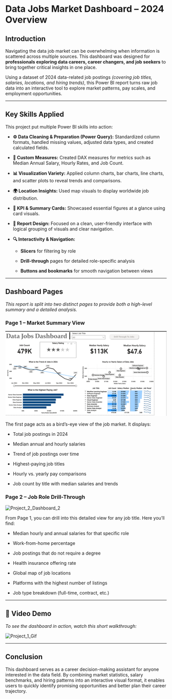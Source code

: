 # Data Jobs Market Dashboard – 2024 Overview
## Introduction
Navigating the data job market can be overwhelming when information is scattered across multiple sources. This dashboard was designed for **professionals exploring data careers, career changers, and job seekers** to bring together critical insights in one place.

Using a dataset of 2024 data-related job postings *(covering job titles, salaries, locations, and hiring trends)*, this Power BI report turns raw job data into an interactive tool to explore market patterns, pay scales, and employment opportunities.

---

## Key Skills Applied
This project put multiple Power BI skills into action:

- **⚙ Data Cleaning & Preparation (Power Query):** Standardized column formats, handled missing values, adjusted data types, and created calculated fields.

- **📐 Custom Measures:** Created DAX measures for metrics such as Median Annual Salary, Hourly Rates, and Job Count.

- **📊 Visualization Variety:** Applied column charts, bar charts, line charts, and scatter plots to reveal trends and comparisons.

- **🌍 Location Insights:** Used map visuals to display worldwide job distribution.

- **📌 KPI & Summary Cards:** Showcased essential figures at a glance using card visuals.

- **🎨 Report Design:** Focused on a clean, user-friendly interface with logical grouping of visuals and clear navigation.

- **🔍 Interactivity & Navigation:**

    - **Slicers** for filtering by role

    - **Drill-through** pages for detailed role-specific analysis

    - **Buttons and bookmarks** for smooth navigation between views

---

## Dashboard Pages

  *This report is split into two distinct pages to provide both a high-level summary and a detailed analysis.*

### Page 1 – Market Summary View

![Project_1_Dashboard_1](Page_1_img.png)

The first page acts as a bird’s-eye view of the job market. It displays:

- Total job postings in 2024

- Median annual and hourly salaries

- Trend of job postings over time

- Highest-paying job titles

- Hourly vs. yearly pay comparisons

- Job count by title with median salaries and trends

### Page 2 – Job Role Drill-Through

![Project_2_Dashboard_2](/First_Project/Page_2_img.png)

From Page 1, you can drill into this detailed view for any job title. Here you’ll find:

- Median hourly and annual salaries for that specific role

- Work-from-home percentage

- Job postings that do not require a degree

- Health insurance offering rate

- Global map of job locations

- Platforms with the highest number of listings

- Job type breakdown (full-time, contract, etc.)

---

## 🎥 Video Demo
*To see the dashboard in action, watch this short walkthrough:*

![Project_1_Gif](/First_Project/Project_1_Video.gif)

---

## Conclusion

This dashboard serves as a career decision-making assistant for anyone interested in the data field. By combining market statistics, salary benchmarks, and hiring patterns into an interactive visual format, it enables users to quickly identify promising opportunities and better plan their career trajectory.
